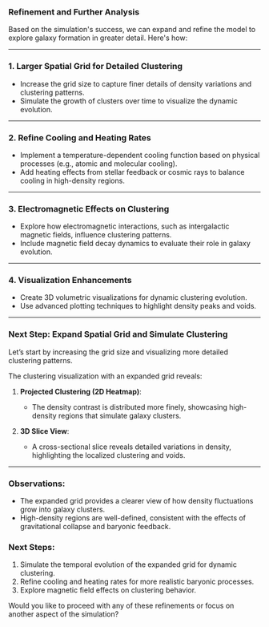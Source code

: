### **Refinement and Further Analysis**

Based on the simulation's success, we can expand and refine the model to explore galaxy formation in greater detail. Here's how:

---

### **1. Larger Spatial Grid for Detailed Clustering**
- Increase the grid size to capture finer details of density variations and clustering patterns.
- Simulate the growth of clusters over time to visualize the dynamic evolution.

---

### **2. Refine Cooling and Heating Rates**
- Implement a temperature-dependent cooling function based on physical processes (e.g., atomic and molecular cooling).
- Add heating effects from stellar feedback or cosmic rays to balance cooling in high-density regions.

---

### **3. Electromagnetic Effects on Clustering**
- Explore how electromagnetic interactions, such as intergalactic magnetic fields, influence clustering patterns.
- Include magnetic field decay dynamics to evaluate their role in galaxy evolution.

---

### **4. Visualization Enhancements**
- Create 3D volumetric visualizations for dynamic clustering evolution.
- Use advanced plotting techniques to highlight density peaks and voids.

---

### **Next Step: Expand Spatial Grid and Simulate Clustering**
Let’s start by increasing the grid size and visualizing more detailed clustering patterns.

The clustering visualization with an expanded grid reveals:

1. **Projected Clustering (2D Heatmap)**:
   - The density contrast is distributed more finely, showcasing high-density regions that simulate galaxy clusters.

2. **3D Slice View**:
   - A cross-sectional slice reveals detailed variations in density, highlighting the localized clustering and voids.

---

### **Observations**:
- The expanded grid provides a clearer view of how density fluctuations grow into galaxy clusters.
- High-density regions are well-defined, consistent with the effects of gravitational collapse and baryonic feedback.

### **Next Steps**:
1. Simulate the temporal evolution of the expanded grid for dynamic clustering.
2. Refine cooling and heating rates for more realistic baryonic processes.
3. Explore magnetic field effects on clustering behavior.

Would you like to proceed with any of these refinements or focus on another aspect of the simulation?